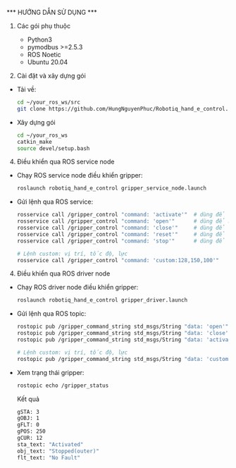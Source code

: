 *** HƯỚNG DẪN SỬ DỤNG ***

1. Các gói phụ thuộc
   
    - Python3
    - pymodbus >=2.5.3
    - ROS Noetic
    - Ubuntu 20.04
      
3. Cài đặt và xây dựng gói
- Tải về:
  
    ```bash
    cd ~/your_ros_ws/src
    git clone https://github.com/HungNguyenPhuc/Robotiq_hand_e_control.git  
- Xây dựng gói
  
    ```bash
    cd ~/your_ros_ws
    catkin_make 
    source devel/setup.bash
    ```
4. Điều khiển qua ROS service node

- Chạy ROS service node điều khiển gripper:
  
  ```bash
  roslaunch robotiq_hand_e_control gripper_service_node.launch
  ```
- Gửi lệnh qua ROS service:
  
  ```bash
  rosservice call /gripper_control "command: 'activate'"  # dùng để active tool
  rosservice call /gripper_control "command: 'open'"      # dùng để mở hết mức tool
  rosservice call /gripper_control "command: 'close'"     # dùng để đóng hết mức tool
  rosservice call /gripper_control "command: 'reset'"     # dùng để reset lỗi
  rosservice call /gripper_control "command: 'stop'"      # dùng để dừ tool
  
  # Lệnh custom: vị trí, tốc độ, lực
  rosservice call /gripper_control "command: 'custom:128,150,100'"
  ```
4. Điều khiển qua ROS driver node
   
- Chạy ROS driver node điều khiển gripper:
  
  ```bash
  roslaunch robotiq_hand_e_control gripper_driver.launch
  ```
- Gửi lệnh qua ROS topic:
  
  ```bash
  rostopic pub /gripper_command_string std_msgs/String "data: 'open'"
  rostopic pub /gripper_command_string std_msgs/String "data: 'close'"
  rostopic pub /gripper_command_string std_msgs/String "data: 'activate'"
  
  # Lệnh custom: vị trí, tốc độ, lực
  rostopic pub /gripper_command_string std_msgs/String "data: 'custom:120,150,100'"
  ```
- Xem trạng thái gripper:
  
  ```bash
  rostopic echo /gripper_status
  ```
  Kết quả
  ```bash
  gSTA: 3
  gOBJ: 1
  gFLT: 0
  gPOS: 250
  gCUR: 12
  sta_text: "Activated"
  obj_text: "Stopped(outer)"
  flt_text: "No Fault"
  ```
